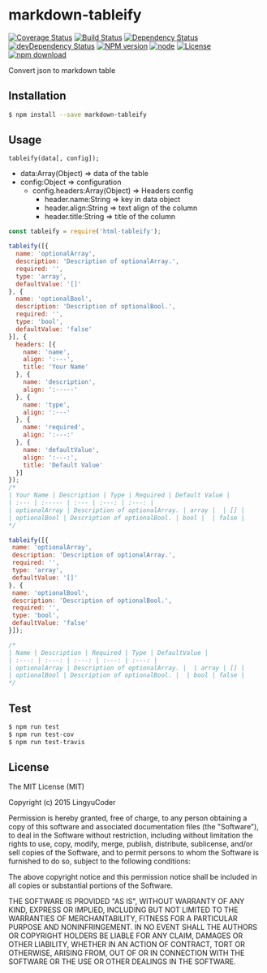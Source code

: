 # markdown-tableify

[![Coverage Status](https://coveralls.io/repos/github/LingyuCoder/markdown-tableify/badge.svg?branch=master)](https://coveralls.io/github/LingyuCoder/markdown-tableify?branch=master)
[![Build Status](https://travis-ci.org/LingyuCoder/markdown-tableify.png)](https://travis-ci.org/LingyuCoder/markdown-tableify)
[![Dependency Status](https://david-dm.org/LingyuCoder/markdown-tableify.svg)](https://david-dm.org/LingyuCoder/markdown-tableify)
[![devDependency Status](https://david-dm.org/LingyuCoder/markdown-tableify/dev-status.svg)](https://david-dm.org/LingyuCoder/markdown-tableify#info=devDependencies)
[![NPM version](http://img.shields.io/npm/v/markdown-tableify.svg?style=flat-square)](http://npmjs.org/package/markdown-tableify)
[![node](https://img.shields.io/badge/node.js-%3E=_4.0-green.svg?style=flat-square)](http://nodejs.org/download/)
[![License](http://img.shields.io/npm/l/markdown-tableify.svg?style=flat-square)](LICENSE)
[![npm download](https://img.shields.io/npm/dm/markdown-tableify.svg?style=flat-square)](https://npmjs.org/package/markdown-tableify)

Convert json to markdown table

## Installation

```bash
$ npm install --save markdown-tableify
```

## Usage

`tableify(data[, config]);`

* data:Array(Object) => data of the table
* config:Object => configuration
  * config.headers:Array(Object) => Headers config
    * header.name:String => key in data object
    * header.align:String => text align of the column
    * header.title:String => title of the column

```javascript
const tableify = require('html-tableify');

tableify([{
  name: 'optionalArray',
  description: 'Description of optionalArray.',
  required: '',
  type: 'array',
  defaultValue: '[]'
}, {
  name: 'optionalBool',
  description: 'Description of optionalBool.',
  required: '',
  type: 'bool',
  defaultValue: 'false'
}], {
  headers: [{
    name: 'name',
    align: ':---',
    title: 'Your Name'
  }, {
    name: 'description',
    align: ':-----'
  }, {
    name: 'type',
    align: ':---'
  }, {
    name: 'required',
    align: ':---:'
  }, {
    name: 'defaultValue',
    align: ':---:',
    title: 'Default Value'
  }]
});
/*
| Your Name | Description | Type | Required | Default Value |
| :--- | :----- | :--- | :---: | :---: |
| optionalArray | Description of optionalArray. | array |  | [] |
| optionalBool | Description of optionalBool. | bool |  | false |
*/

tableify([{
 name: 'optionalArray',
 description: 'Description of optionalArray.',
 required: '',
 type: 'array',
 defaultValue: '[]'
}, {
 name: 'optionalBool',
 description: 'Description of optionalBool.',
 required: '',
 type: 'bool',
 defaultValue: 'false'
}]);

/*
| Name | Description | Required | Type | DefaultValue |
| :---: | :---: | :---: | :---: | :---: |
| optionalArray | Description of optionalArray. |  | array | [] |
| optionalBool | Description of optionalBool. |  | bool | false |
*/
```

## Test

```bash
$ npm run test
$ npm run test-cov
$ npm run test-travis
```

## License

The MIT License (MIT)

Copyright (c) 2015 LingyuCoder

Permission is hereby granted, free of charge, to any person obtaining a copy
of this software and associated documentation files (the "Software"), to deal
in the Software without restriction, including without limitation the rights
to use, copy, modify, merge, publish, distribute, sublicense, and/or sell
copies of the Software, and to permit persons to whom the Software is
furnished to do so, subject to the following conditions:

The above copyright notice and this permission notice shall be included in all
copies or substantial portions of the Software.

THE SOFTWARE IS PROVIDED "AS IS", WITHOUT WARRANTY OF ANY KIND, EXPRESS OR
IMPLIED, INCLUDING BUT NOT LIMITED TO THE WARRANTIES OF MERCHANTABILITY,
FITNESS FOR A PARTICULAR PURPOSE AND NONINFRINGEMENT. IN NO EVENT SHALL THE
AUTHORS OR COPYRIGHT HOLDERS BE LIABLE FOR ANY CLAIM, DAMAGES OR OTHER
LIABILITY, WHETHER IN AN ACTION OF CONTRACT, TORT OR OTHERWISE, ARISING FROM,
OUT OF OR IN CONNECTION WITH THE SOFTWARE OR THE USE OR OTHER DEALINGS IN THE
SOFTWARE.
